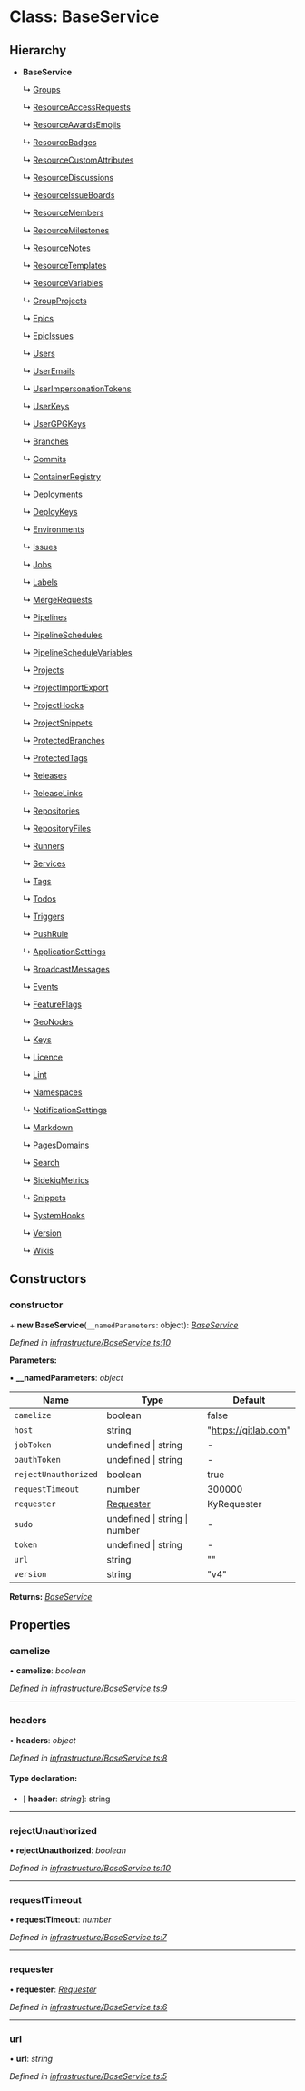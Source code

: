 # Class: BaseService

## Hierarchy

* **BaseService**

  ↳ [Groups](_services_groups_.groups.md)

  ↳ [ResourceAccessRequests](_templates_resourceaccessrequests_.resourceaccessrequests.md)

  ↳ [ResourceAwardsEmojis](_templates_resourceawardemojis_.resourceawardsemojis.md)

  ↳ [ResourceBadges](_templates_resourcebadges_.resourcebadges.md)

  ↳ [ResourceCustomAttributes](_templates_resourcecustomattributes_.resourcecustomattributes.md)

  ↳ [ResourceDiscussions](_templates_resourcediscussions_.resourcediscussions.md)

  ↳ [ResourceIssueBoards](_templates_resourceissueboards_.resourceissueboards.md)

  ↳ [ResourceMembers](_templates_resourcemembers_.resourcemembers.md)

  ↳ [ResourceMilestones](_templates_resourcemilestones_.resourcemilestones.md)

  ↳ [ResourceNotes](_templates_resourcenotes_.resourcenotes.md)

  ↳ [ResourceTemplates](_templates_resourcetemplates_.resourcetemplates.md)

  ↳ [ResourceVariables](_templates_resourcevariables_.resourcevariables.md)

  ↳ [GroupProjects](_services_groupprojects_.groupprojects.md)

  ↳ [Epics](_services_epics_.epics.md)

  ↳ [EpicIssues](_services_epicissues_.epicissues.md)

  ↳ [Users](_services_users_.users.md)

  ↳ [UserEmails](_services_useremails_.useremails.md)

  ↳ [UserImpersonationTokens](_services_userimpersonationtokens_.userimpersonationtokens.md)

  ↳ [UserKeys](_services_userkeys_.userkeys.md)

  ↳ [UserGPGKeys](_services_usergpgkeys_.usergpgkeys.md)

  ↳ [Branches](_services_branches_.branches.md)

  ↳ [Commits](_services_commits_.commits.md)

  ↳ [ContainerRegistry](_services_containerregistry_.containerregistry.md)

  ↳ [Deployments](_services_deployments_.deployments.md)

  ↳ [DeployKeys](_services_deploykeys_.deploykeys.md)

  ↳ [Environments](_services_environments_.environments.md)

  ↳ [Issues](_services_issues_.issues.md)

  ↳ [Jobs](_services_jobs_.jobs.md)

  ↳ [Labels](_services_labels_.labels.md)

  ↳ [MergeRequests](_services_mergerequests_.mergerequests.md)

  ↳ [Pipelines](_services_pipelines_.pipelines.md)

  ↳ [PipelineSchedules](_services_pipelineschedules_.pipelineschedules.md)

  ↳ [PipelineScheduleVariables](_services_pipelineschedulevariables_.pipelineschedulevariables.md)

  ↳ [Projects](_services_projects_.projects.md)

  ↳ [ProjectImportExport](_services_projectimportexport_.projectimportexport.md)

  ↳ [ProjectHooks](_services_projecthooks_.projecthooks.md)

  ↳ [ProjectSnippets](_services_projectsnippets_.projectsnippets.md)

  ↳ [ProtectedBranches](_services_protectedbranches_.protectedbranches.md)

  ↳ [ProtectedTags](_services_protectedtags_.protectedtags.md)

  ↳ [Releases](_services_releases_.releases.md)

  ↳ [ReleaseLinks](_services_releaselinks_.releaselinks.md)

  ↳ [Repositories](_services_repositories_.repositories.md)

  ↳ [RepositoryFiles](_services_repositoryfiles_.repositoryfiles.md)

  ↳ [Runners](_services_runners_.runners.md)

  ↳ [Services](_services_services_.services.md)

  ↳ [Tags](_services_tags_.tags.md)

  ↳ [Todos](_services_todos_.todos.md)

  ↳ [Triggers](_services_triggers_.triggers.md)

  ↳ [PushRule](_services_pushrule_.pushrule.md)

  ↳ [ApplicationSettings](_services_applicationsettings_.applicationsettings.md)

  ↳ [BroadcastMessages](_services_broadcastmessages_.broadcastmessages.md)

  ↳ [Events](_services_events_.events.md)

  ↳ [FeatureFlags](_services_featureflags_.featureflags.md)

  ↳ [GeoNodes](_services_geonodes_.geonodes.md)

  ↳ [Keys](_services_keys_.keys.md)

  ↳ [Licence](_services_licence_.licence.md)

  ↳ [Lint](_services_lint_.lint.md)

  ↳ [Namespaces](_services_namespaces_.namespaces.md)

  ↳ [NotificationSettings](_services_notificationsettings_.notificationsettings.md)

  ↳ [Markdown](_services_markdown_.markdown.md)

  ↳ [PagesDomains](_services_pagesdomains_.pagesdomains.md)

  ↳ [Search](_services_search_.search.md)

  ↳ [SidekiqMetrics](_services_sidekiqmetrics_.sidekiqmetrics.md)

  ↳ [Snippets](_services_snippets_.snippets.md)

  ↳ [SystemHooks](_services_systemhooks_.systemhooks.md)

  ↳ [Version](_services_version_.version.md)

  ↳ [Wikis](_services_wikis_.wikis.md)

## Constructors

###  constructor

\+ **new BaseService**(`__namedParameters`: object): *[BaseService](_infrastructure_baseservice_.baseservice.md)*

*Defined in [infrastructure/BaseService.ts:10](https://github.com/arsdehnel/node-gitlab/blob/c2ee9bb/src/infrastructure/BaseService.ts#L10)*

**Parameters:**

▪ **__namedParameters**: *object*

Name | Type | Default |
------ | ------ | ------ |
`camelize` | boolean | false |
`host` | string | "https://gitlab.com" |
`jobToken` | undefined &#124; string | - |
`oauthToken` | undefined &#124; string | - |
`rejectUnauthorized` | boolean | true |
`requestTimeout` | number | 300000 |
`requester` | [Requester](../interfaces/_infrastructure_index_.requester.md) |  KyRequester |
`sudo` | undefined &#124; string &#124; number | - |
`token` | undefined &#124; string | - |
`url` | string | "" |
`version` | string | "v4" |

**Returns:** *[BaseService](_infrastructure_baseservice_.baseservice.md)*

## Properties

###  camelize

• **camelize**: *boolean*

*Defined in [infrastructure/BaseService.ts:9](https://github.com/arsdehnel/node-gitlab/blob/c2ee9bb/src/infrastructure/BaseService.ts#L9)*

___

###  headers

• **headers**: *object*

*Defined in [infrastructure/BaseService.ts:8](https://github.com/arsdehnel/node-gitlab/blob/c2ee9bb/src/infrastructure/BaseService.ts#L8)*

#### Type declaration:

* \[ **header**: *string*\]: string

___

###  rejectUnauthorized

• **rejectUnauthorized**: *boolean*

*Defined in [infrastructure/BaseService.ts:10](https://github.com/arsdehnel/node-gitlab/blob/c2ee9bb/src/infrastructure/BaseService.ts#L10)*

___

###  requestTimeout

• **requestTimeout**: *number*

*Defined in [infrastructure/BaseService.ts:7](https://github.com/arsdehnel/node-gitlab/blob/c2ee9bb/src/infrastructure/BaseService.ts#L7)*

___

###  requester

• **requester**: *[Requester](../interfaces/_infrastructure_index_.requester.md)*

*Defined in [infrastructure/BaseService.ts:6](https://github.com/arsdehnel/node-gitlab/blob/c2ee9bb/src/infrastructure/BaseService.ts#L6)*

___

###  url

• **url**: *string*

*Defined in [infrastructure/BaseService.ts:5](https://github.com/arsdehnel/node-gitlab/blob/c2ee9bb/src/infrastructure/BaseService.ts#L5)*
